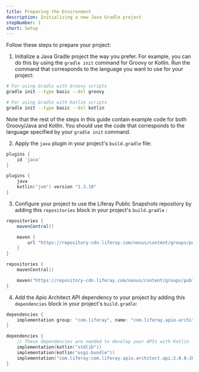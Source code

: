 ```yaml
---
title: Preparing the Environment
description: Initializing a new Java Gradle project
stepNumber: 1
short: Setup
---
```


Follow these steps to prepare your project:

1.  Initialize a Java Gradle project the way you prefer. For example, you can do this by using the `gradle init` command for Groovy or Kotlin. Run the command that corresponds to the language you want to use for your project: 

```bash
# For using Gradle with Groovy scripts
gradle init --type basic --dsl groovy

# For using Gradle with Kotlin scripts
gradle init --type basic --dsl kotlin
```

Note that the rest of the steps in this guide contain example code for both Groovy/Java and Kotlin. You should use the code that corresponds to the language specified by your `gradle init` command. 

2.  Apply the `java` plugin in your project's `build.gradle` file:

```groovy gradle
plugins {
    id 'java'
}
```

```kotlin kotlin-dsl
plugins {
    java
    kotlin("jvm") version "1.3.10"
}
```

3.  Configure your project to use the Liferay Public Snapshots repository by adding this `repositories` block in your project's `build.gradle` :

```groovy gradle
repositories {
    mavenCentral()

    maven {
        url "https://repository-cdn.liferay.com/nexus/content/groups/public"
    }
}
```

```kotlin kotlin-dsl
repositories {
    mavenCentral()

    maven("https://repository-cdn.liferay.com/nexus/content/groups/public")
}
```

4.  Add the Apio Architect API dependency to your project by adding this `dependencies` block in your project's `build.gradle`: 

```groovy gradle
dependencies {
    implementation group: "com.liferay", name: "com.liferay.apio.architect.api", version: "2.0.0-20181212.154022-16"
}
```

```kotlin kotlin-dsl
dependencies {
    // These dependencies are needed to develop your APIs with Kotlin
    implementation(kotlin("stdlib"))
    implementation(kotlin("osgi-bundle"))
    implementation("com.liferay:com.liferay.apio.architect.api:2.0.0-20181212.154022-16")
}
```